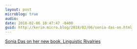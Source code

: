 ```yaml
---
layout: post
microblog: true
audio: 
date: 2018-02-06 10:47:47 -0400
guid: http://kerim.micro.blog/2018/02/06/sonia-das-on.html
---
```

[Sonia Das on her new book, Linguistic Rivalries](https://campanthropology.org/2018/02/05/sonia-das-linguistic-rivalries/)
